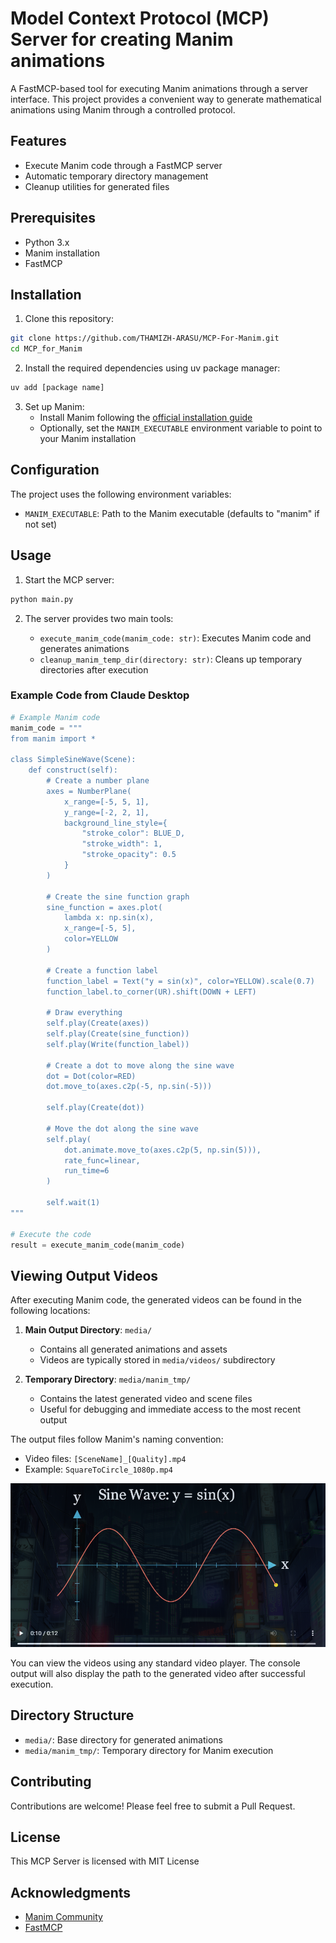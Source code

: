 # Model Context Protocol (MCP) Server for creating Manim animations

A FastMCP-based tool for executing Manim animations through a server interface. This project provides a convenient way to generate mathematical animations using Manim through a controlled protocol.

## Features

- Execute Manim code through a FastMCP server
- Automatic temporary directory management
- Cleanup utilities for generated files

## Prerequisites

- Python 3.x
- Manim installation
- FastMCP

## Installation

1. Clone this repository:
```bash
git clone https://github.com/THAMIZH-ARASU/MCP-For-Manim.git
cd MCP_for_Manim
```

2. Install the required dependencies using uv package manager:
```bash
uv add [package name]
```

3. Set up Manim:
   - Install Manim following the [official installation guide](https://docs.manim.community/en/stable/installation.html)
   - Optionally, set the `MANIM_EXECUTABLE` environment variable to point to your Manim installation

## Configuration

The project uses the following environment variables:

- `MANIM_EXECUTABLE`: Path to the Manim executable (defaults to "manim" if not set)

## Usage

1. Start the MCP server:
```bash
python main.py
```

2. The server provides two main tools:

   - `execute_manim_code(manim_code: str)`: Executes Manim code and generates animations
   - `cleanup_manim_temp_dir(directory: str)`: Cleans up temporary directories after execution

### Example Code from Claude Desktop

```python
# Example Manim code
manim_code = """
from manim import *

class SimpleSineWave(Scene):
    def construct(self):
        # Create a number plane
        axes = NumberPlane(
            x_range=[-5, 5, 1],
            y_range=[-2, 2, 1],
            background_line_style={
                "stroke_color": BLUE_D,
                "stroke_width": 1,
                "stroke_opacity": 0.5
            }
        )
        
        # Create the sine function graph
        sine_function = axes.plot(
            lambda x: np.sin(x),
            x_range=[-5, 5],
            color=YELLOW
        )
        
        # Create a function label
        function_label = Text("y = sin(x)", color=YELLOW).scale(0.7)
        function_label.to_corner(UR).shift(DOWN + LEFT)
        
        # Draw everything
        self.play(Create(axes))
        self.play(Create(sine_function))
        self.play(Write(function_label))
        
        # Create a dot to move along the sine wave
        dot = Dot(color=RED)
        dot.move_to(axes.c2p(-5, np.sin(-5)))
        
        self.play(Create(dot))
        
        # Move the dot along the sine wave
        self.play(
            dot.animate.move_to(axes.c2p(5, np.sin(5))),
            rate_func=linear,
            run_time=6
        )
        
        self.wait(1)
"""

# Execute the code
result = execute_manim_code(manim_code)
```

## Viewing Output Videos

After executing Manim code, the generated videos can be found in the following locations:

1. **Main Output Directory**: `media/`
   - Contains all generated animations and assets
   - Videos are typically stored in `media/videos/` subdirectory

2. **Temporary Directory**: `media/manim_tmp/`
   - Contains the latest generated video and scene files
   - Useful for debugging and immediate access to the most recent output

The output files follow Manim's naming convention:
- Video files: `[SceneName]_[Quality].mp4`
- Example: `SquareToCircle_1080p.mp4`

<p align="center">
  <img src="media/sineWave.png" alt="Neural Style Transfer">
</p>

You can view the videos using any standard video player. The console output will also display the path to the generated video after successful execution.

## Directory Structure

- `media/`: Base directory for generated animations
- `media/manim_tmp/`: Temporary directory for Manim execution

## Contributing

Contributions are welcome! Please feel free to submit a Pull Request.

## License

This MCP Server is licensed with MIT License

## Acknowledgments

- [Manim Community](https://docs.manim.community/)
- [FastMCP](https://github.com/fastmcp/fastmcp)

